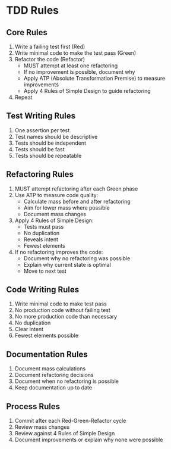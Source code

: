 # TDD Rules

## Core Rules
1. Write a failing test first (Red)
2. Write minimal code to make the test pass (Green)
3. Refactor the code (Refactor)
   - MUST attempt at least one refactoring
   - If no improvement is possible, document why
   - Apply ATP (Absolute Transformation Premise) to measure improvements
   - Apply 4 Rules of Simple Design to guide refactoring
4. Repeat

## Test Writing Rules
1. One assertion per test
2. Test names should be descriptive
3. Tests should be independent
4. Tests should be fast
5. Tests should be repeatable

## Refactoring Rules
1. MUST attempt refactoring after each Green phase
2. Use ATP to measure code quality:
   - Calculate mass before and after refactoring
   - Aim for lower mass where possible
   - Document mass changes
3. Apply 4 Rules of Simple Design:
   - Tests must pass
   - No duplication
   - Reveals intent
   - Fewest elements
4. If no refactoring improves the code:
   - Document why no refactoring was possible
   - Explain why current state is optimal
   - Move to next test

## Code Writing Rules
1. Write minimal code to make test pass
2. No production code without failing test
3. No more production code than necessary
4. No duplication
5. Clear intent
6. Fewest elements possible

## Documentation Rules
1. Document mass calculations
2. Document refactoring decisions
3. Document when no refactoring is possible
4. Keep documentation up to date

## Process Rules
1. Commit after each Red-Green-Refactor cycle
2. Review mass changes
3. Review against 4 Rules of Simple Design
4. Document improvements or explain why none were possible
